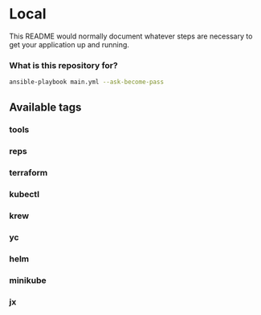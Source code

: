 # Local #

This README would normally document whatever steps are necessary to get your application up and running.

### What is this repository for? ###

```bash
ansible-playbook main.yml --ask-become-pass
```

## Available tags

### tools

### reps
### terraform
### kubectl
### krew
### yc
### helm
### minikube
### jx